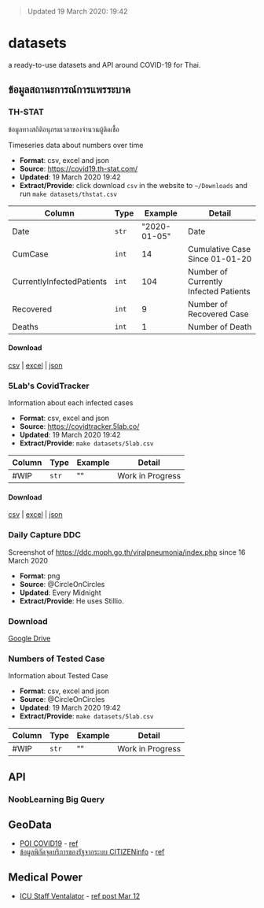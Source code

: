 >  Updated 19 March 2020: 19:42

#  datasets


a ready-to-use datasets and API around COVID-19 for Thai.


## ข้อมูลสถานะการณ์การแพรระบาด

### TH-STAT

ข้อมูลทางสถิติอนุกรมเวลาของจำนวนผู้ติดเชื้อ


Timeseries data about numbers over time

 * **Format**: csv, excel and json
 * **Source**: <https://covid19.th-stat.com/>
 * **Updated**: 19 March 2020 19:42
 * **Extract/Provide**: click download `csv` in the website to `~/Downloads` and run `make datasets/thstat.csv`

| Column                    | Type  | Example      | Detail                                |
| ------------------------- | ----- | ------------ | ------------------------------------- |
| Date                      | `str` | "2020-01-05" | Date                                  |
| CumCase                   | `int` | 14           | Cumulative Case Since 01-01-20        |
| CurrentlyInfectedPatients | `int` | 104          | Number of Currently Infected Patients |
| Recovered                 | `int` | 9            | Number of Recovered Case              |
| Deaths                    | `int` | 1            | Number of Death                       |

#### Download
[csv](datasets/thstat.csv) | [excel](datasets/thstat.xlsx) | [json](datasets/thstat.json)

### 5Lab's CovidTracker
Information about each infected cases
 * **Format**: csv, excel and json
 * **Source**: <https://covidtracker.5lab.co/>
 * **Updated**: 19 March 2020 19:42
 * **Extract/Provide**: `make datasets/5lab.csv`

| Column | Type  | Example | Detail           |
| ------ | ----- | ------- | ---------------- |
| #WIP   | `str` | ""      | Work in Progress |


#### Download
[csv](datasets/5lab.csv) | [excel](datasets/5lab.xlsx) | [json](datasets/5lab.json)

### Daily Capture DDC
Screenshot of <https://ddc.moph.go.th/viralpneumonia/index.php> since 16 March 2020
 * **Format**: png
 * **Source**: @CircleOnCircles
 * **Updated**: Every Midnight
 * **Extract/Provide**: He uses Stillio.

### Download
[Google Drive](https://drive.google.com/drive/folders/1a4Qzn-DA7yWpGwIAPa23VXgh3qwwT3t0?usp=sharing)

### Numbers of Tested Case
Information about Tested Case
 * **Format**: csv, excel and json
 * **Source**: @CircleOnCircles
 * **Updated**: 19 March 2020 19:42
 * **Extract/Provide**: `make datasets/5lab.csv`

| Column | Type  | Example | Detail           |
| ------ | ----- | ------- | ---------------- |
| #WIP   | `str` | ""      | Work in Progress |

## API

### NoobLearning Big Query

## GeoData
 - [POI COVID19](https://drive.google.com/open?id=19ycfK9oxidH9Ozgcd0kl8qNr_hh_OYe6) - [ref](https://www.facebook.com/thaivaluer/posts/2494014620821845)
 - [ข้อมูลพิกัดจุดบริการของรัฐจากระบบ CITIZENinfo](https://data.go.th/dataset/citizeninfo_location_mar2563) - [ref](https://data.go.th/blog/covid-19-citizeninfo)

## Medical Power
 - [ICU Staff Ventalator](http://gishealth.moph.go.th/healthmap/report.php) - [ref post Mar 12](https://www.facebook.com/pg/thaivaluer)